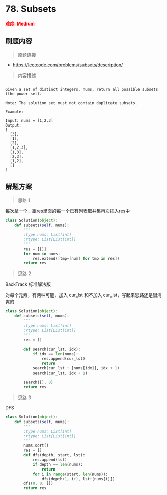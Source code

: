 # 78. Subsets

**<font color=red>难度: Medium</font>**

## 刷题内容

> 原题连接

* https://leetcode.com/problems/subsets/description/

> 内容描述

```

Given a set of distinct integers, nums, return all possible subsets (the power set).

Note: The solution set must not contain duplicate subsets.

Example:

Input: nums = [1,2,3]
Output:
[
  [3],
  [1],
  [2],
  [1,2,3],
  [1,3],
  [2,3],
  [1,2],
  []
]
```

## 解题方案

> 思路 1

每次拿一个，跟res里面的每一个已有列表取并集再次插入res中

```python
class Solution(object):
    def subsets(self, nums):
        """
        :type nums: List[int]
        :rtype: List[List[int]]
        """
        res = [[]]
        for num in nums:
            res.extend([tmp+[num] for tmp in res])
        return res     
```

> 思路 2

BackTrack 标准解法版

对每个元素，有两种可能，加入 cur_lst 和不加入 cur_lst，写起来思路还是很清爽的


```python
class Solution(object):
    def subsets(self, nums):
        """
        :type nums: List[int]
        :rtype: List[List[int]]
        """
        res = []
        
        def search(cur_lst, idx):
            if idx == len(nums):
                res.append(cur_lst)
                return
            search(cur_lst + [nums[idx]], idx + 1)
            search(cur_lst, idx + 1)
        
        search([], 0)
        return res
```


> 思路 3

DFS

```python
class Solution(object):
    def subsets(self, nums):
        """
        :type nums: List[int]
        :rtype: List[List[int]]
        """
        nums.sort()
        res = []
        def dfs(depth, start, lst):
            res.append(lst)
            if depth == len(nums):
                return
            for i in range(start, len(nums)):
                dfs(depth+1, i+1, lst+[nums[i]])
        dfs(0, 0, [])
        return res      
```


